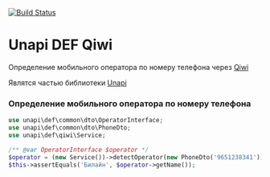 [![Build Status](https://travis-ci.org/xRubin/unapi-def-qiwi.svg?branch=master)](https://travis-ci.org/xRubin/unapi-def-qiwi)
# Unapi DEF Qiwi
Определение мобильного оператора по номеру телефона через [Qiwi](https://developer.qiwi.com/ru/qiwi-wallet-personal/#cell)

Являтся частью библиотеки [Unapi](https://github.com/xRubin/unapi)

### Определение мобильного оператора по номеру телефона
```php
use unapi\def\common\dto\OperatorInterface;
use unapi\def\common\dto\PhoneDto;
use unapi\def\qiwi\Service;

/** @var OperatorInterface $operator */
$operator = (new Service())->detectOperator(new PhoneDto('9651238341'))->wait();
$this->assertEquals('Билайн', $operator->getName());
```
